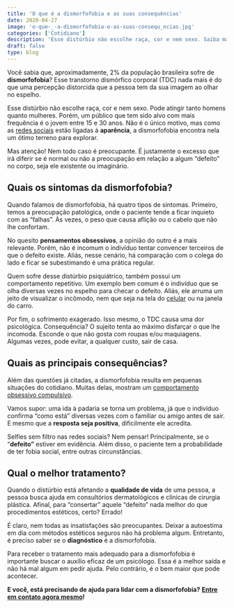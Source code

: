```yaml
---
title: 'O que é a dismorfofobia e as suas consequências'
date: 2020-04-27
image: 'o-que-_-a-dismorfofobia-e-as-suas-consequ_ncias.jpg'
categories: ['Cotidiano']
description: 'Esse distúrbio não escolhe raça, cor e nem sexo. Saiba mais sobre ele clicando aqui!'
draft: false
type: blog
---
```


Você sabia que, aproximadamente, 2% da população brasileira sofre de **dismorfofobia**? Esse transtorno dismórfico corporal (TDC) nada mais é do que uma percepção distorcida que a pessoa tem da sua imagem ao olhar no espelho.

Esse distúrbio não escolhe raça, cor e nem sexo. Pode atingir tanto homens quanto mulheres. Porém, um público que tem sido alvo com mais frequência é o jovem entre 15 e 30 anos. Não é o único motivo, mas como as [redes sociais](/como-utilizar-as-redes-sociais-sem-perder-a-produtividade/) estão ligadas à **aparência**, a dismorfofobia encontra nela um ótimo terreno para explorar.

Mas atenção! Nem todo caso é preocupante. É justamente o excesso que irá diferir se é normal ou não a preocupação em relação a algum “defeito” no corpo, seja ele existente ou imaginário.

## **Quais os sintomas da dismorfofobia?**

Quando falamos de dismorfofobia, há quatro tipos de sintomas. Primeiro, temos a preocupação patológica, onde o paciente tende a ficar inquieto com as “falhas”. Às vezes, o peso que causa aflição ou o cabelo que não lhe confortam.

No quesito **pensamentos obsessivos**, a opinião do outro é a mais relevante. Porém, não é incomum o indivíduo tentar convencer terceiros de que o defeito existe. Aliás, nesse cenário, há comparação com o colega do lado e ficar se subestimando é uma prática regular.

Quem sofre desse distúrbio psiquiátrico, também possui um comportamento repetitivo. Um exemplo bem comum é o indivíduo que se olha diversas vezes no espelho para checar o defeito. Aliás, ele arruma um jeito de visualizar o incômodo, nem que seja na tela do [celular](/como-o-uso-excessivo-do-celular-pode-afetar-sua-vida-negativamente/) ou na janela do carro.

Por fim, o sofrimento exagerado. Isso mesmo, o TDC causa uma dor psicológica. Consequência? O sujeito tenta ao máximo disfarçar o que lhe incomoda. Esconde o que não gosta com roupas e/ou maquiagens. Algumas vezes, pode evitar, a qualquer custo, sair de casa.

## **Quais as principais consequências?**

Além das questões já citadas, a dismorfofobia resulta em pequenas situações do cotidiano. Muitas delas, mostram um [comportamento obsessivo compulsivo](/transtorno-obsessivo-compulsivo-toc/).

Vamos supor: uma ida à padaria se torna um problema, já que o indivíduo confirma “como está” diversas vezes com o familiar ou amigo antes de sair. E mesmo que a **resposta seja positiva**, dificilmente ele acredita.

Selfies sem filtro nas redes sociais? Nem pensar! Principalmente, se o “**defeito”** estiver em evidência. Além disso, o paciente tem a probabilidade de ter fobia social, entre outras circunstâncias.

## **Qual o melhor tratamento?**

Quando o distúrbio está afetando a **qualidade de vida** de uma pessoa, a pessoa busca ajuda em consultórios dermatológicos e clínicas de cirurgia plástica. Afinal, para “consertar” aquele “defeito” nada melhor do que procedimentos estéticos, certo? Errado!

É claro, nem todas as insatisfações são preocupantes. Deixar a autoestima em dia com métodos estéticos seguros não há problema algum. Entretanto, é preciso saber se o **diagnóstico** é a dismorfofobia.

Para receber o tratamento mais adequado para a dismorfofobia é importante buscar o auxílio eficaz de um psicólogo. Essa é a melhor saída e não há mal algum em pedir ajuda. Pelo contrário, é o bem maior que pode acontecer.

**E você, está precisando de ajuda para lidar com a dismorfofobia?** [**Entre em contato agora mesmo**](/contato/)**!**
